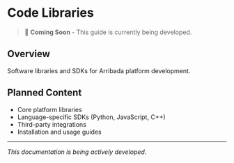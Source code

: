 # Code Libraries

> 🚧 **Coming Soon** - This guide is currently being developed.

## Overview
Software libraries and SDKs for Arribada platform development.

## Planned Content
- Core platform libraries
- Language-specific SDKs (Python, JavaScript, C++)
- Third-party integrations
- Installation and usage guides

---
*This documentation is being actively developed.*